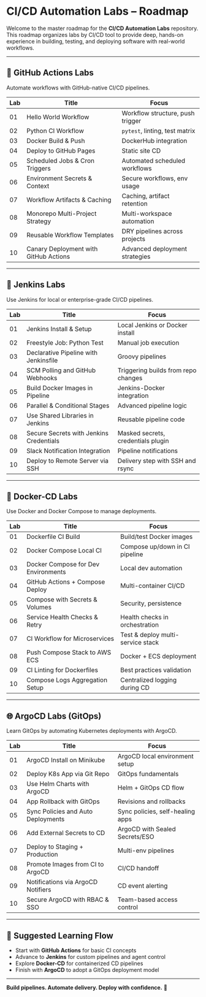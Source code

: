 # CI/CD Automation Labs – Roadmap

Welcome to the master roadmap for the **CI/CD Automation Labs** repository. This roadmap organizes labs by CI/CD tool to provide deep, hands-on experience in building, testing, and deploying software with real-world workflows.

---

## 🚦 GitHub Actions Labs
Automate workflows with GitHub-native CI/CD pipelines.

| Lab | Title                                | Focus                                  |
|-----|--------------------------------------|----------------------------------------|
| 01  | Hello World Workflow                 | Workflow structure, push trigger       |
| 02  | Python CI Workflow                   | `pytest`, linting, test matrix         |
| 03  | Docker Build & Push                  | DockerHub integration                  |
| 04  | Deploy to GitHub Pages               | Static site CD                         |
| 05  | Scheduled Jobs & Cron Triggers       | Automated scheduled workflows          |
| 06  | Environment Secrets & Context        | Secure workflows, env usage            |
| 07  | Workflow Artifacts & Caching         | Caching, artifact retention            |
| 08  | Monorepo Multi-Project Strategy      | Multi-workspace automation             |
| 09  | Reusable Workflow Templates          | DRY pipelines across projects          |
| 10  | Canary Deployment with GitHub Actions| Advanced deployment strategies         |

---

## 🧰 Jenkins Labs
Use Jenkins for local or enterprise-grade CI/CD pipelines.

| Lab | Title                                | Focus                                  |
|-----|--------------------------------------|----------------------------------------|
| 01  | Jenkins Install & Setup              | Local Jenkins or Docker install        |
| 02  | Freestyle Job: Python Test           | Manual job execution                   |
| 03  | Declarative Pipeline with Jenkinsfile| Groovy pipelines                       |
| 04  | SCM Polling and GitHub Webhooks      | Triggering builds from repo changes    |
| 05  | Build Docker Images in Pipeline      | Jenkins-Docker integration             |
| 06  | Parallel & Conditional Stages        | Advanced pipeline logic                |
| 07  | Use Shared Libraries in Jenkins      | Reusable pipeline code                 |
| 08  | Secure Secrets with Jenkins Credentials| Masked secrets, credentials plugin     |
| 09  | Slack Notification Integration       | Pipeline notifications                 |
| 10  | Deploy to Remote Server via SSH      | Delivery step with SSH and rsync       |

---

## 🐳 Docker-CD Labs
Use Docker and Docker Compose to manage deployments.

| Lab | Title                                | Focus                                  |
|-----|--------------------------------------|----------------------------------------|
| 01  | Dockerfile CI Build                  | Build/test Docker images               |
| 02  | Docker Compose Local CI              | Compose up/down in CI pipeline         |
| 03  | Docker Compose for Dev Environments  | Local dev automation                   |
| 04  | GitHub Actions + Compose Deploy      | Multi-container CI/CD                  |
| 05  | Compose with Secrets & Volumes       | Security, persistence                  |
| 06  | Service Health Checks & Retry        | Health checks in orchestration         |
| 07  | CI Workflow for Microservices        | Test & deploy multi-service stack      |
| 08  | Push Compose Stack to AWS ECS        | Docker + ECS deployment                |
| 09  | CI Linting for Dockerfiles           | Best practices validation              |
| 10  | Compose Logs Aggregation Setup       | Centralized logging during CD         |

---

## 🌐 ArgoCD Labs (GitOps)
Learn GitOps by automating Kubernetes deployments with ArgoCD.

| Lab | Title                                | Focus                                  |
|-----|--------------------------------------|----------------------------------------|
| 01  | ArgoCD Install on Minikube           | ArgoCD local environment setup         |
| 02  | Deploy K8s App via Git Repo          | GitOps fundamentals                    |
| 03  | Use Helm Charts with ArgoCD          | Helm + GitOps CD flow                  |
| 04  | App Rollback with GitOps             | Revisions and rollbacks                |
| 05  | Sync Policies and Auto Deployments   | Sync policies, self-healing apps       |
| 06  | Add External Secrets to CD           | ArgoCD with Sealed Secrets/ESO         |
| 07  | Deploy to Staging + Production       | Multi-env pipelines                    |
| 08  | Promote Images from CI to ArgoCD     | CI/CD handoff                          |
| 09  | Notifications via ArgoCD Notifiers   | CD event alerting                      |
| 10  | Secure ArgoCD with RBAC & SSO        | Team-based access control              |

---

## 🧠 Suggested Learning Flow
- Start with **GitHub Actions** for basic CI concepts
- Advance to **Jenkins** for custom pipelines and agent control
- Explore **Docker-CD** for containerized CD pipelines
- Finish with **ArgoCD** to adopt a GitOps deployment model

---

**Build pipelines. Automate delivery. Deploy with confidence.** 🚀

